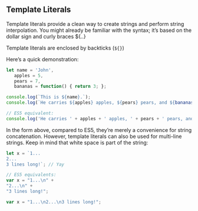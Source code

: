 ## Template Literals
Template literals provide a clean way to create strings and perform string interpolation. 
You might already be familiar with the syntax; it’s based on the dollar sign and curly braces ${..}

Template literals are enclosed by backticks (`${}`)

Here’s a quick demonstration:
```js
let name = 'John',
   apples = 5,
   pears = 7,
   bananas = function() { return 3; };

console.log(`This is ${name}.`);
console.log(`He carries ${apples} apples, ${pears} pears, and ${bananas()} bananas.`);

// ES5 equivalent:
console.log('He carries ' + apples + ' apples, ' + pears + ' pears, and ' + bananas() +' bananas.');
```

In the form above, compared to ES5, they’re merely a convenience for string concatenation. However, template literals can also be used for multi-line strings. Keep in mind that white space is part of the string:
```js
let x = `1...
2...
3 lines long!`; // Yay

// ES5 equivalents:
var x = "1...\n" + 
"2...\n" +
"3 lines long!";

var x = "1...\n2...\n3 lines long!";
```

